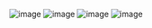 ![image](https://github.com/MK543/Scrum-Demo-App/assets/94011081/866dec16-fbf7-4d0e-8354-54b1c7e0cec6)
![image](https://github.com/MK543/Scrum-Demo-App/assets/94011081/8d444be2-c767-4b5e-8c52-914d5e67e2dc)
![image](https://github.com/MK543/Scrum-Demo-App/assets/94011081/0c0b1bf6-9deb-45aa-aa61-aa5f8041abba)
![image](https://github.com/MK543/Scrum-Demo-App/assets/94011081/bb65998c-5bcf-4278-8344-da53a1e20a80)
